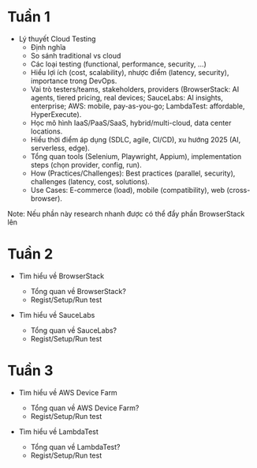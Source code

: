# Tuần 1
- Lý thuyết Cloud Testing
    - Định nghĩa
    - So sánh traditional vs cloud
    - Các loại testing (functional, performance, security, ...)
    - Hiểu lợi ích (cost, scalability), nhược điểm (latency, security), importance trong DevOps.
    - Vai trò testers/teams, stakeholders, providers (BrowserStack: AI agents, tiered pricing, real devices; SauceLabs: AI insights, enterprise; AWS: mobile, pay-as-you-go; LambdaTest: affordable, HyperExecute).
    - Học mô hình IaaS/PaaS/SaaS, hybrid/multi-cloud, data center locations.
    - Hiểu thời điểm áp dụng (SDLC, agile, CI/CD), xu hướng 2025 (AI, serverless, edge).
    - Tổng quan tools (Selenium, Playwright, Appium), implementation steps (chọn provider, config, run).
    - How (Practices/Challenges): Best practices (parallel, security), challenges (latency, cost, solutions).
    - Use Cases: E-commerce (load), mobile (compatibility), web (cross-browser).

Note: Nếu phần này research nhanh được có thể đẩy phần BrowserStack lên

# Tuần 2
- Tìm hiểu về BrowserStack
    - Tổng quan về BrowserStack?
    - Regist/Setup/Run test

- Tìm hiểu về SauceLabs
    - Tổng quan về SauceLabs?
    - Regist/Setup/Run test

# Tuần 3
- Tìm hiểu về AWS Device Farm
    - Tổng quan về AWS Device Farm?
    - Regist/Setup/Run test

- Tìm hiểu về LambdaTest
    - Tổng quan về LambdaTest?
    - Regist/Setup/Run test
